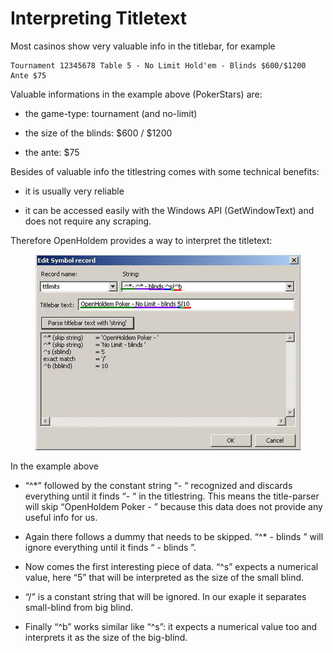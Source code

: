 # Interpreting Titletext

Most casinos show very valuable info in the titlebar, for example

    Tournament 12345678 Table 5 - No Limit Hold'em - Blinds $600/$1200 Ante $75

Valuable informations in the example above (PokerStars) are:

- the game-type: tournament (and no-limit)

- the size of the blinds: \$600 / \$1200

- the ante: \$75

Besides of valuable info the titlestring comes with some technical
benefits:

- it is usually very reliable

- it can be accessed easily with the Windows API (GetWindowText) and
  does not require any scraping.

Therefore OpenHoldem provides a way to interpret the titletext:

<figure>
<img src="images_interpreting_title_text/title_text.jpg" />
</figure>

In the example above

- “^\*” followed by the constant string “- “ recognized and discards
  everything until it finds “- “ in the titlestring. This means the
  title-parser will skip “OpenHoldem Poker - ” because this data does
  not provide any useful info for us.

- Again there follows a dummy that needs to be skipped. “^\* - blinds ”
  will ignore everything until it finds “ - blinds ”.

- Now comes the first interesting piece of data. “^s” expects a
  numerical value, here “5” that will be interpreted as the size of the
  small blind.

- “/” is a constant string that will be ignored. In our exaple it
  separates small-blind from big blind.

- Finally “^b” works similar like “^s”: it expects a numerical value too
  and interprets it as the size of the big-blind.
